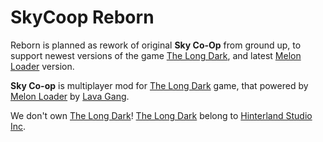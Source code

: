 # SkyCoop Reborn

Reborn is planned as rework of original **Sky Co-Op** from ground up, to support newest versions of the game [The Long Dark](https://store.steampowered.com/app/305620), and latest [Melon Loader](https://github.com/LavaGang/MelonLoader) version.

**Sky Co-op** is multiplayer mod for [The Long Dark](https://store.steampowered.com/app/305620) game, that powered by [Melon Loader](https://github.com/LavaGang/MelonLoader) by [Lava Gang](https://github.com/LavaGang).

We don't own [The Long Dark](https://store.steampowered.com/app/305620)! [The Long Dark](https://store.steampowered.com/app/305620) belong to [Hinterland Studio Inc](https://hinterlandgames.com/).
